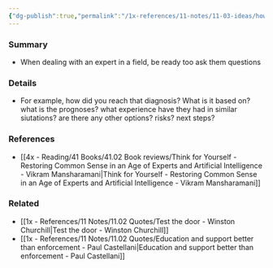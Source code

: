 ```yaml
---
{"dg-publish":true,"permalink":"/1x-references/11-notes/11-03-ideas/how-did-the-expert-reach-his-conclusion/","title":"How did the expert reach his conclusion","dgShowBacklinks":false}
---
```



### Summary
- When dealing with an expert in a field, be ready too ask them questions

### Details
- For example, how did you reach that diagnosis? What is it based on? what is the prognoses? what experience have they had in similar siutations? are there any other options? risks? next steps?

### References
- [[4x - Reading/41 Books/41.02 Book reviews/Think for Yourself - Restoring Common Sense in an Age of Experts and Artificial Intelligence - Vikram Mansharamani\|Think for Yourself - Restoring Common Sense in an Age of Experts and Artificial Intelligence - Vikram Mansharamani]]

### Related
- [[1x - References/11 Notes/11.02 Quotes/Test the door - Winston Churchill\|Test the door - Winston Churchill]]
- [[1x - References/11 Notes/11.02 Quotes/Education and support better than enforcement - Paul Castellani\|Education and support better than enforcement - Paul Castellani]]
